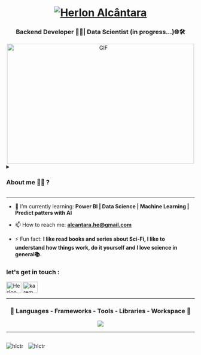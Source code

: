 </div>

<h1 align="center">
  <a href="https://git.io/typing-svg"><img src="https://readme-typing-svg.herokuapp.com?font=Righteous&pause=500&color=3d85c6size=45&center=true&vCenter=true&random=false&width=435&lines=Hi+everyone+!+%F0%9F%91%8B+;+I'm+Herlon+Alcântara!" alt="Herlon Alcântara" /></a>
    </h1>
<h3 align="center"> Backend Developer 👨‍💻| Data Scientist (in progress...)🌐🛠️ </h3>


<div align="center" style="display: block;">
    <img align="center" alt="GIF" src="programmer.gif" width="500" height="320" />
</div>



<details><summary> <h3> About me 🕵️‍♂️ ? </h3></summary>

  
**`I'm new here... I am Herlon Alcântara, I live in Bahia-Brazil and I have a Diploma in Systems Analysis and Development.
I have a postgraduate degree in Architecture and IT Infrastructure Management and experience in project management.
I often use backend language to automate and improve processes. About 3 months ago I started my Master's degree in Computer Science
and I'm focusing my research on Data Science.
`**

</details>
<hr>

- 🌱 I’m currently learning: **Power BI | Data Science | Machine Learning | Predict patters with AI**

- 📫 How to reach me: **alcantara.he@gmail.com**

- ⚡ Fun fact: **I like read books and series about Sci-Fi, I like to understand how things work, do it yourself and I love science in general📚.**

<h3 align="left">let's get in touch :</h3>
<p align="left">
<a href="https://br.linkedin.com/in/alcantara-he" target="blank"><img align="center" src="https://raw.githubusercontent.com/rahuldkjain/github-profile-readme-generator/master/src/images/icons/Social/linked-in-alt.svg" alt="Herlon Alcântara" height="30" width="40" /></a>
<a href="https://instagram.com/h.lctr" target="blank"><img align="center" src="https://raw.githubusercontent.com/rahuldkjain/github-profile-readme-generator/master/src/images/icons/Social/instagram.svg" alt="karem.sd" height="30" width="40" /></a>
</p>
<hr>
<h3 align="center" > 🚀 Languages - Frameworks - Tools - Libraries - Workspace 🚀</h3>
<p align="center">
    <img src="https://skillicons.dev/icons?i=html,css,bootstrap,js,vscode,git,js,github,gitlab,mysql,vscode,visualstudio,markdown,python,windows,ubuntu" 

 </p>

<hr>
<div style="display: flex;">
    <p style="margin-right: 5px;"><img align="left" src="https://github-readme-stats.vercel.app/api/top-langs?username=hlctr&show_icons=true&locale=en&layout=compact&theme=radical" alt="hlctr" /></p>
    <p style="margin-left: 5px;"><img align="center" src="https://github-readme-stats.vercel.app/api?username=hlctr&show_icons=true&locale=en&theme=radical" alt="hlctr" /></p>
</div>
